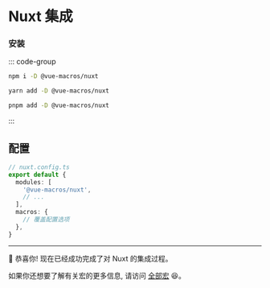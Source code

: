 # Nuxt 集成

### 安装

::: code-group

```bash [npm]
npm i -D @vue-macros/nuxt
```

```bash [yarn]
yarn add -D @vue-macros/nuxt
```

```bash [pnpm]
pnpm add -D @vue-macros/nuxt
```

:::

## 配置

```ts
// nuxt.config.ts
export default {
  modules: [
    '@vue-macros/nuxt',
    // ...
  ],
  macros: {
    // 覆盖配置选项
  },
}
```

---

:tada: 恭喜你! 现在已经成功完成了对 Nuxt 的集成过程。

如果你还想要了解有关宏的更多信息, 请访问 [全部宏](/zh-CN/macros/) :laughing:。
